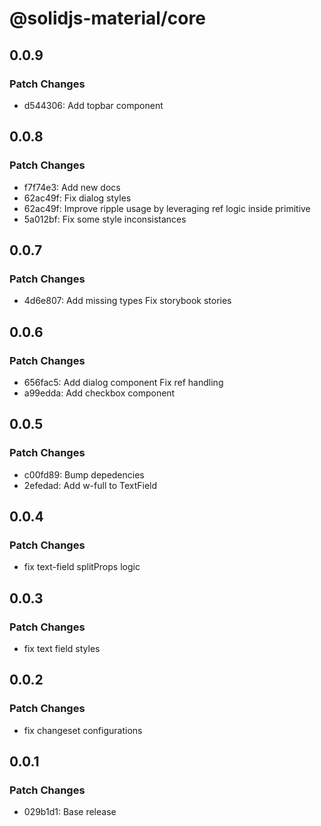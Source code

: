# @solidjs-material/core

## 0.0.9

### Patch Changes

- d544306: Add topbar component

## 0.0.8

### Patch Changes

- f7f74e3: Add new docs
- 62ac49f: Fix dialog styles
- 62ac49f: Improve ripple usage by leveraging ref logic inside primitive
- 5a012bf: Fix some style inconsistances

## 0.0.7

### Patch Changes

- 4d6e807: Add missing types
  Fix storybook stories

## 0.0.6

### Patch Changes

- 656fac5: Add dialog component
  Fix ref handling
- a99edda: Add checkbox component

## 0.0.5

### Patch Changes

- c00fd89: Bump depedencies
- 2efedad: Add w-full to TextField

## 0.0.4

### Patch Changes

- fix text-field splitProps logic

## 0.0.3

### Patch Changes

- fix text field styles

## 0.0.2

### Patch Changes

- fix changeset configurations

## 0.0.1

### Patch Changes

- 029b1d1: Base release
